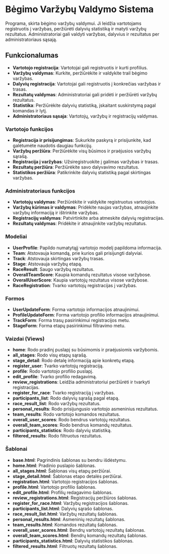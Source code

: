 # Bėgimo Varžybų Valdymo Sistema

 Programa, skirta  bėgimo varžybų valdymui. Ji leidžia vartotojams registruotis į varžybas, peržiūrėti dalyvių statistiką ir matyti varžybų rezultatus. Administratoriai gali valdyti varžybas, dalyvius ir rezultatus per administratoriaus sąsają.

## Funkcionalumas

- **Vartotojo registracija**: Vartotojai gali registruotis ir kurti profilius.
- **Varžybų valdymas**: Kurkite, peržiūrėkite ir valdykite trail bėgimo varžybas.
- **Dalyvių registracija**: Vartotojai gali registruotis į konkrečias varžybas ir trasas.
- **Rezultatų valdymas**: Administratoriai gali pridėti ir peržiūrėti varžybų rezultatus.
- **Statistika**: Peržiūrėkite dalyvių statistiką, įskaitant suskirstymą pagal komandas ir lytį.
- **Administratoriaus sąsaja**: Vartotojų, varžybų ir registracijų valdymas.

### Vartotojo funkcijos

- **Registracija ir prisijungimas**: Sukurkite paskyrą ir prisijunkite, kad galėtumėte naudotis daugiau funkcijų.
- **Varžybų peržiūra**: Peržiūrėkite visų būsimos ir praėjusios varžybų sąrašą.
- **Registracija į varžybas**: Užsiregistruokite į galimas varžybas ir trasas.
- **Rezultatų peržiūra**: Peržiūrėkite savo dalyvavimo rezultatus.
- **Statistikos peržiūra**: Patikrinkite dalyvių statistiką pagal skirtingas varžybas.

### Administratoriaus funkcijos

- **Vartotojų valdymas**: Peržiūrėkite ir valdykite registruotus vartotojus.
- **Varžybų kūrimas ir valdymas**: Pridėkite naujas varžybas, atnaujinkite varžybų informaciją ir ištrinkite varžybas.
- **Registracijų valdymas**: Patvirtinkite arba atmeskite dalyvių registracijas.
- **Rezultatų valdymas**: Pridėkite ir atnaujinkite varžybų rezultatus.

### Modeliai

- **UserProfile**: Papildo numatytąjį vartotojo modelį papildoma informacija.
- **Team**: Atstovauja komandą, prie kurios gali prisijungti dalyviai.
- **Track**: Atstovauja skirtingas varžybų trasas.
- **Stage**: Atstovauja varžybų etapą.
- **RaceResult**: Saugo varžybų rezultatus.
- **OverallTeamScore**: Kaupia komandų rezultatus visose varžybose.
- **OverallUserScore**: Kaupia vartotojų rezultatus visose varžybose.
- **RaceRegistration**: Tvarko vartotojų registracijas į varžybas.

### Formos

- **UserUpdateForm**: Forma vartotojo informacijos atnaujinimui.
- **ProfileUpdateForm**: Forma vartotojo profilio informacijos atnaujinimui.
- **TrackForm**: Forma trasų pasirinkimui registracijos metu.
- **StageForm**: Forma etapų pasirinkimui filtravimo metu.

### Vaizdai (Views)

- **home**: Rodo pradinį puslapį su būsimomis ir praėjusiomis varžybomis.
- **all_stages**: Rodo visų etapų sąrašą.
- **stage_detail**: Rodo detalę informaciją apie konkretų etapą.
- **register_user**: Tvarko vartotojų registraciją.
- **profile**: Rodo vartotojo profilio puslapį.
- **edit_profile**: Tvarko profilio redagavimą.
- **review_registrations**: Leidžia administratoriui peržiūrėti ir tvarkyti registracijas.
- **register_for_race**: Tvarko registraciją į varžybas.
- **participants_list**: Rodo dalyvių sąrašą pagal etapą.
- **race_result_list**: Rodo varžybų rezultatus.
- **personal_results**: Rodo prisijungusio vartotojo asmeninius rezultatus.
- **team_results**: Rodo vartotojo komandos rezultatus.
- **overall_user_scores**: Rodo bendrus vartotojų rezultatus.
- **overall_team_scores**: Rodo bendrus komandų rezultatus.
- **participants_statistics**: Rodo dalyvių statistiką.
- **filtered_results**: Rodo filtruotus rezultatus.

### Šablonai

- **base.html**: Pagrindinis šablonas su bendru išdėstymu.
- **home.html**: Pradinio puslapio šablonas.
- **all_stages.html**: Šablonas visų etapų peržiūrai.
- **stage_detail.html**: Šablonas etapo detalės peržiūrai.
- **registration.html**: Vartotojo registracijos šablonas.
- **profile.html**: Vartotojo profilio šablonas.
- **edit_profile.html**: Profilių redagavimo šablonas.
- **review_registrations.html**: Registracijų peržiūros šablonas.
- **register_for_race.html**: Varžybų registracijos šablonas.
- **participants_list.html**: Dalyvių sąrašo šablonas.
- **race_result_list.html**: Varžybų rezultatų šablonas.
- **personal_results.html**: Asmeninių rezultatų šablonas.
- **team_results.html**: Komandos rezultatų šablonas.
- **overall_user_scores.html**: Bendrų vartotojų rezultatų šablonas.
- **overall_team_scores.html**: Bendrų komandų rezultatų šablonas.
- **participants_statistics.html**: Dalyvių statistikos šablonas.
- **filtered_results.html**: Filtruotų rezultatų šablonas.
